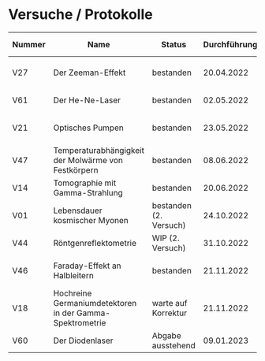 # Versuche / Protokolle
<!-- erzeugt mit https://tableconvert.com/ -->

| Nummer | Name                                                     | Status                 | Durchführung | (letzte) Abgabe      | bewertet von               | bewertet am/um    |
|--------|----------------------------------------------------------|------------------------|--------------|----------------------|----------------------------|-------------------|
| V27    | Der Zeeman-Effekt                                        | bestanden              | 20.04.2022   | 29.04.2022, 11:55    | apl. Prof. Dr. Ilya Akimov | 02.05.2022, 12:45 |
| V61    | Der He-Ne-Laser                                          | bestanden              | 02.05.2022   | 13.05.2022, 11:55    | Dr. Dennis Kudlacik        | 29.05.2022, 20:36 |
| V21    | Optisches Pumpen                                         | bestanden              | 23.05.2022   | 27.05.2022, 11:45    | PD Dr. Alex Greilich       | 30.05.2022, 10:59 |
| V47    | Temperaturabhängigkeit der Molwärme von Festkörpern      | bestanden              | 08.06.2022   | 10.06.2022, 11:25 🛈 | Malte Schulte              | 11.07.2022, 19:02 |
| V14    | Tomographie mit Gamma-Strahlung                          | bestanden              | 20.06.2022   | 01.07.2022, 12:00    | Martin Bieker              | 01.07.2022, 15:05 |
| V01    | Lebensdauer kosmischer Myonen                            | bestanden (2. Versuch) | 24.10.2022   | 02.12.2022, 14:30    | Dr. Holger Stevens         | 12.12.2022, 08:14 |
| V44    | Röntgenreflektometrie                                    | WIP (2. Versuch)       | 31.10.2022   | xxxxxxxxxxxxxxxxx    | Eric Schneider             | xxxxxxxxxxxxxxxxx |
| V46    | Faraday-Effekt an Halbleitern                            | bestanden              | 21.11.2022   | 09.12.2022, 12:00    | PD Dr. Alex Greilich       | 15.12.2022, 11:56 |
| V18    | Hochreine Germaniumdetektoren in der Gamma-Spektrometrie | warte auf Korrektur    | 21.11.2022   | 16.12.2022, 11:44 🛈 | Dr. Bärbel Siegmann        | xxxxxxxxxxxxxxxxx |
| V60    | Der Diodenlaser                                          | Abgabe ausstehend      | 09.01.2023   | xxxxxxxxxxxxxxxxx    | Dr. Elena Shornikova       | xxxxxxxxxxxxxxxxx |
